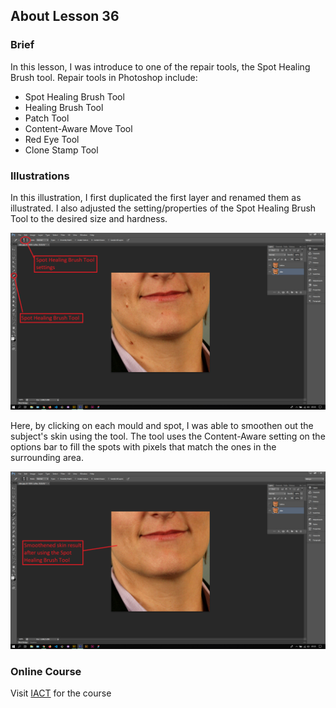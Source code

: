 ## About Lesson 36

### Brief
In this lesson, I was introduce to one of the repair tools, the Spot Healing Brush tool. Repair tools in Photoshop include:
- Spot Healing Brush Tool
- Healing Brush Tool
- Patch Tool
- Content-Aware Move Tool
- Red Eye Tool
- Clone Stamp Tool

### Illustrations

In this illustration, I first duplicated the first layer and renamed them as illustrated. I also adjusted the setting/properties of the Spot Healing Brush Tool to the desired size and hardness.

![Illustration Example](../assets/images/illustration57.png)

Here, by clicking on each mould and spot, I was able to smoothen out the subject's skin using the tool. The tool uses the Content-Aware setting on the options bar to fill the spots with pixels that match the ones in the surrounding area. 

![Illustration Example](../assets/images/illustration58.png)

### Online Course
Visit [IACT](https://iact.ie) for the course